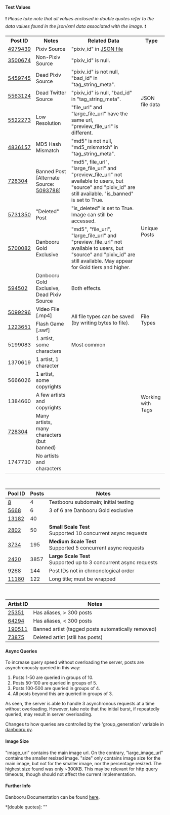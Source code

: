 #### Test Values
:exclamation: *Please take note that all values enclosed in double quotes refer to the data values found in the json/xml data associated with the image.* :exclamation:

<table>
<tr>
    <th>Post ID</th>
    <th>Notes</th>
    <th>Related Data</th>
    <th>Type</th>
</tr>
<tr>
    <td><a href="https://danbooru.donmai.us/posts/4979439">4979439</a></td>
    <td>Pixiv Source</td>
    <td>"pixiv_id" in <a href="https://danbooru.donmai.us/posts/4979439.json">JSON file</td>
    <td rowspan=6>JSON file data</td>
</tr>
<tr>
    <td><a href="https://danbooru.donmai.us/posts/3500674">3500674</a></td>
    <td>Non-Pixiv Source</td>
    <td>"pixiv_id" is null.</td>
</tr>
<tr>
    <td><a href="https://danbooru.donmai.us/posts/5459745">5459745</a></td>
    <td>Dead Pixiv Source</td>
    <td>"pixiv_id" is not null, "bad_id" in "tag_string_meta".</td>
</tr>
<tr>
    <td><a href="https://danbooru.donmai.us/posts/5563124">5563124</a></td>
    <td>Dead Twitter Source</td>
    <td>"pixiv_id" is null, "bad_id" in "tag_string_meta".</td>
</tr>
<tr>
    <td><a href="https://danbooru.donmai.us/posts/5522273">5522273</a></td>
    <td>Low Resolution</td>
    <td>"file_url" and "large_file_url" have the same url, "preview_file_url" is different.</td>
</tr>
<tr>
    <td><a href="https://danbooru.donmai.us/posts/4836157">4836157</a></td>
    <td>MD5 Hash Mismatch</td>
    <td>"md5" is not null, "md5_mismatch" in "tag_string_meta".</td>
</tr>
<tr>
    <td><a href="https://danbooru.donmai.us/posts/728304">728304</a></td>
    <td>Banned Post<br>[Alternate Source: <a href="https://gelbooru.com/index.php?page=post&s=view&id=5093788">5093788</a>]</td>
    <td>"md5", file_url", "large_file_url" and "preview_file_url" not available to users, but "source" and "pixiv_id" are still available. "is_banned" is set to True.</td>
    <td rowspan=4>Unique Posts</td>
</tr>
<tr>
    <td><a href="https://danbooru.donmai.us/posts/5731350">5731350</a></td>
    <td>"Deleted" Post</td>
    <td>"is_deleted" is set to True. Image can still be accessed.</td>
</tr>
<tr>
    <td><a href="https://danbooru.donmai.us/posts/5700082" alt="5747270">5700082</a></td>
    <td>Danbooru Gold Exclusive</td>
    <td>"md5", "file_url", "large_file_url" and "preview_file_url" not available to users, but "source" and "pixiv_id" are still available. May appear for Gold tiers and higher.</td>
</tr>
<tr>
    <td><a href="https://danbooru.donmai.us/posts/594502">594502</a></td>
    <td>Danbooru Gold Exclusive, Dead Pixiv Source</td>
    <td>Both effects.</td>
</tr>
<tr>
    <td><a href="https://danbooru.donmai.us/posts/5099296">5099296</a></td>
    <td>Video File [.mp4]</td>
    <td rowspan=2>All file types can be saved (by writing bytes to file).</td>
    <td rowspan=2>File Types</td>
</tr>
<tr>
    <td><a href="https://danbooru.donmai.us/posts/1223651">1223651</a></td>
    <td>Flash Game [.swf]</td>
</tr>
<tr>
    <td><a>5199083</a></td>
    <td>1 artist, some characters</td>
    <td>Most common</td>
    <td rowspan=6>Working with Tags</td>
</tr>
<tr>
    <td><a>1370619</a></td>
    <td>1 artist, 1 character</td>
    <td></td>
</tr>
<tr>
    <td><a>5666026</a></td>
    <td>1 artist, some copyrights</td>
    <td></td>
</tr>
<tr>
    <td><a>1384660</a></td>
    <td>A few artists and copyrights</td>
    <td></td>
</tr>
<tr>
    <td><a href="https://danbooru.donmai.us/posts/728304">728304</a></td>
    <td>Many artists, many characters (but banned)</td>
    <td></td>
</tr>
<tr>
    <td><a>1747730</a></td>
    <td>No artists and characters</td>
    <td></td>
</tr>
</table>

<br>

| Pool ID      | Posts | Notes                                                               |
|--------------|-------|---------------------------------------------------------------------|
| [8][1]       | 4     | Testbooru subdomain; initial testing                                |
| [5668][2]    | 6     | 3 of 6 are Danbooru Gold exclusive                                  |
| [13182][3]   | 40    |                                                                     |
| [2802][4]    | 50    | **Small Scale Test**<br>Supported 10 concurrent async requests      |
| [3734][5]    | 195   | **Medium Scale Test**<br>Supported 5 concurrent async requests      |
| [2420][6]    | 3857  | **Large Scale Test**<br>Supported up to 3 concurrent async requests |
| [9268][7]    | 144   | Post IDs not in chrnonological order                                |
| [11180][8]   | 122   | Long title; must be wrapped                                         |

<br>

| Artist ID       | Notes                                              |
|-----------------|----------------------------------------------------|
| [25351][9]      | Has aliases, > 300 posts                           |
| [64294][10]     | Has aliases, < 300 posts                           |
| [190511][11]    | Banned artist (tagged posts automatically removed) |
| [73875][12]     | Deleted artist (still has posts)                   |

#### Async Queries
To increase query speed without overloading the server, posts are asynchronously queried in this way:
1. Posts 1-50 are queried in groups of 10.
2. Posts 50-100 are queried in groups of 5.
3. Posts 100-500 are queried in groups of 4.
4. All posts beyond this are queried in groups of 3.

As seen, the server is able to handle 3 asynchronous requests at a time without overloading. However, take note that the initial burst, if repeatedly queried, may result in server overloading.

Changes to how queries are controlled by the 'group_generation' variable in [danbooru.py][13].

#### Image Size
"image_url" contains the main image url. On the contrary, "large_image_url" contains the smaller resized image.
"size" only contains image size for the main image, but not for the smaller image, nor the percentage resized. The highest size found was only ~300KB.
This may be relevant for http query timeouts, though should not affect the current implementation.

#### Further Info
Danbooru Documentation can be found [here][14].

*[double quotes]: ""

[1]: https://testbooru.donmai.us/pools/8
[2]: https://danbooru.donmai.us/pools/5668
[3]: https://danbooru.donmai.us/pools/13182
[4]: https://danbooru.donmai.us/pools/2802
[5]: https://danbooru.donmai.us/pools/3734
[6]: https://danbooru.donmai.us/pools/2420
[7]: https://danbooru.donmai.us/pools/9268
[8]: https://danbooru.donmai.us/pools/11180
[9]: https://danbooru.donmai.us/artists/25351
[10]: https://danbooru.donmai.us/artists/64294
[11]: https://danbooru.donmai.us/artists/190511
[12]: https://danbooru.donmai.us/artists/73875
[13]: /src/utils/danbooru.py
[14]: https://danbooru.donmai.us/wiki_pages/help:api
